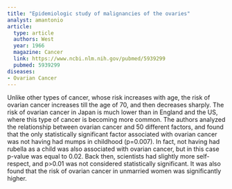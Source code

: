 ```yaml
---
title: "Epidemiologic study of malignancies of the ovaries"
analyst: amantonio
article:
  type: article
  authors: West
  year: 1966
  magazine: Cancer
  link: https://www.ncbi.nlm.nih.gov/pubmed/5939299
  pubmed: 5939299
diseases:
- Ovarian Cancer
---
```


Unlike other types of cancer, whose risk increases with age, the risk of ovarian cancer increases till the age of 70, and then decreases sharply. The risk of ovarian cancer in Japan is much lower than in England and the US, where this type of cancer is becoming more common.
The authors analyzed the relationship between ovarian cancer and 50 different factors, and found that the only statistically significant factor associated with ovarian cancer was not having had mumps in childhood (p=0.007). In fact, not having had rubella as a child was also associated with ovarian cancer, but in this case p-value was equal to 0.02. Back then, scientists had slightly more self-respect, and p>0.01 was not considered statistically significant.
It was also found that the risk of ovarian cancer in unmarried women was significantly higher.
